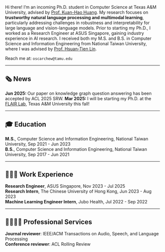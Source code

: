 <div style="text-align: left">

<!-- Hi there! I am a Research Engineer at ASUS Singapore. My research focuses on developing trustworthy NLP and multimodal models by addressing challenges in robustness and interpretability.
I received both my M.S. and B.S. in Computer Science and Information Engineering from National Taiwan University, where I worked with [Prof. Hsuan-Tien Lin](https://www.csie.ntu.edu.tw/~htlin/) and [Prof. Kuan-Hao Huang](https://khhuang.me). -->

Hi there! I’m an incoming Ph.D. student in Computer Science at Texas A&M University, advised by [Prof. Kuan-Hao Huang](https://khhuang.me). My research focuses on **trustworthy natural language processing and multimodal learning**, particularly addressing challenges in robustness and interpretability for large language and vision-language models. Prior to starting my Ph.D., I worked as a Research Engineer at ASUS Singapore, gaining industry experience in AI research. I received both my M.S. and B.S. in Computer Science and Information Engineering from National Taiwan University, where I was advised by [Prof. Hsuan-Tien Lin](https://www.csie.ntu.edu.tw/~htlin/).

</div>

Reach me at: `oscarchew@tamu.edu`

---

<div style="text-align: left">

🗞️ News
---
<b> Jun 2025: </b> Our paper on knowledge graph question answering has been accepted by ACL 2025 SRW.
<b> Mar 2025: </b> I will be starting my Ph.D. at the [FLAIR Lab](https://khhuang.me/group.html), Texas A&M University this fall! <br>

<!--
<details>
  <summary>Show more</summary>
  <div style="text-align: left; height: 100px; overflow-y: scroll; scrollbar-width: thin;">

  <b> Dec 2024: </b> Created this website. 😎 <br>
  <b> Dec 2024: </b> Created this website. 😎 <br>
  <b> Dec 2024: </b> Created this website. 😎 <br>

  </div>
</details> -->

---

🎓 Education
---
<b>M.S.</b>, Computer Science and Information Engineering, National Taiwan University, Sep 2021 - Jun 2023 <br>
<b>B.S.</b>, Computer Science and Information Engineering, National Taiwan University, Sep 2017 - Jun 2021

---

👨🏻‍💻 Work Experience
---
<b>Research Engineer</b>, ASUS Singapore, Nov 2023 - Jul 2025 <br>
<b>Research Intern</b>, The Chinese University of Hong Kong, Jun 2023 - Aug 2023 <br>
<b>Machine Learning Engineer Intern</b>, Jubo Health, Jul 2022 - Sep 2022

---

🫱🏻‍🫲🏼 Professional Services
---
<b>Journal reviewer</b>: IEEE/ACM Transactions on Audio, Speech, and Language Processing <br>
<b>Conference reviewer</b>: ACL Rolling Review
</div>
